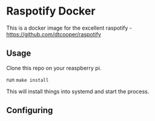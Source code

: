 # Raspotify Docker

This is a docker image for the excellent raspotify - https://github.com/dtcooper/raspotify

## Usage

Clone this repo on your reaspberry pi.

run `make install`

This will install things into systemd and start the process.

## Configuring



